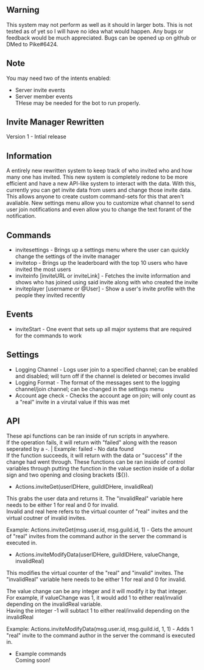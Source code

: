 ## Warning
This system may not perform as well as it should in larger bots. This is not tested as of yet so I will have no idea what would happen. Any bugs or feedback would be much appreciated. Bugs can be opened up on github or DMed to Pike#6424.  
  
## Note
You may need two of the intents enabled:
- Server invite events  
- Server member events  
THese may be needed for the bot to run properly.
  
## Invite Manager Rewritten
Version 1 - Intial release  
  
## Information
A entirely new rewritten system to keep track of who invited who and how many one has invited. This new system is completely redone to be more efficient and have a new API-like system to interact with the data. With this, currently you can get invite data from users and change those invite data. This allows anyone to create custom command-sets for this that aren't avaliable. New settings menu allow you to customize what channel to send user join notifications and even allow you to change the text foramt of the notification.

## Commands  
- invitesettings - Brings up a settings menu where the user can quickly change the settings of the invite manager  
- invitetop - Brings up the leaderboard with the top 10 users who have invited the most users  
- inviteinfo [inviteURL or inviteLink] - Fetches the invite information and shows who has joined using said invite along with who created the invite  
- inviteplayer [username or @User] - Show a user's invite profile with the people they invited recently  

## Events  
- inviteStart - One event that sets up all major systems that are required for the commands to work  
  
## Settings
- Logging Channel - Logs user join to a specified channel; can be enabled and disabled; will turn off if the channel is deleted or becomes invalid   
- Logging Format - The format of the messages sent to the logging channel/join channel; can be changed in the settings menu  
- Account age check - Checks the account age on join; will only count as a "real" invite in a virutal value if this was met  

## API
These api functions can be ran inside of run scripts in anywhere.  
If the operation fails, it will return with "failed" along with the reason seperated by a -. | Example: failed - No data found  
If the function succeeds, it will return with the data or "success" if the change had went through. 
These functions can be ran inside of control variables through putting the function in the value section inside of a dollar sign and two opening and closing brackets (${}).  
  
- Actions.inviteGet(userIDHere, guildIDHere, invalidReal)  
  
This grabs the user data and returns it. The "invalidReal" variable here needs to be either 1 for real and 0 for invalid.  
Invalid and real here refers to the virtual counter of "real" invites and the virtual coutner of invalid invites.  
  
Example: Actions.inviteGet(msg.user.id, msg.guild.id, 1) - Gets the amount of "real" invites from the command author in the server the command is executed in.
  
- Actions.inviteModifyData(userIDHere, guildIDHere, valueChange, invalidReal)  
  
This modifies the virtual counter of the "real" and "invalid" invites. The "invalidReal" variable here needs to be either 1 for real and 0 for invalid.  
  
The value change can be any integer and it will modify it by that integer.   
For example, if valueChange was 1, it would add 1 to either real/invalid depending on the invalidReal variable.   
Having the integer -1 will subtact 1 to either real/invalid depending on the invalidReal  
  
Example: Actions.inviteModifyData(msg.user.id, msg.guild.id, 1, 1) - Adds 1 "real" invite to the command author in the server the command is executed in.  
  
- Example commands   
Coming soon!  

